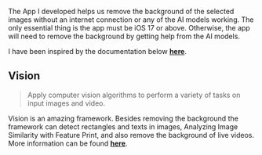 The App I developed helps us remove the background of the selected images without an internet connection or any of the AI models working.
The only essential thing is the app must be iOS 17 or above. Otherwise, the app will need to remove the background by getting help from the AI models.

I have been inspired by the documentation below [**here**](https://developer.apple.com/documentation/vision/applying_visual_effects_to_foreground_subjects).


## Vision 
>Apply computer vision algorithms to perform a variety of tasks on input images and video.

Vision is an amazing framework. Besides removing the background the framework can detect rectangles and texts in images, Analyzing Image Similarity with Feature Print, and also remove the background of live videos.
More information can be found [**here**](https://developer.apple.com/documentation/vision).
